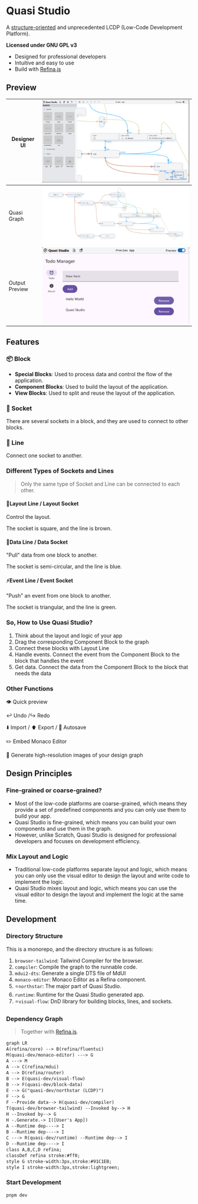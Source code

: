 # Quasi Studio

A [structure-oriented](https://github.com/Structure-oriented-Framework/SOF) and unprecedented LCDP (Low-Code Development Platform).

**Licensed under GNU GPL v3**

- Designed for professional developers
- Intuitive and easy to use
- Build with [Refina.js](https://refina.vercel.app)

## Preview

| Designer UI    | ![example-ui](./docs/media/example-ui.png)         |
| -------------- | -------------------------------------------------- |
| Quasi Graph    | ![example-graph](./docs/media/example-graph.png)   |
| Output Preview | ![example-output](./docs/media/example-output.png) |

## Features

### 📦 Block

- **Special Blocks**: Used to process data and control the flow of the application.
- **Component Blocks**: Used to build the layout of the application.
- **View Blocks**: Used to split and reuse the layout of the application.

### 🔌 Socket

There are several sockets in a block, and they are used to connect to other blocks.

### 🧵 Line

Connect one socket to another.

### Different Types of Sockets and Lines

> Only the same type of Socket and Line can be connected to each other.

#### 🌳Layout Line / Layout Socket

Control the layout.

The socket is square, and the line is brown.

#### 🧳Data Line / Data Socket

"Pull" data from one block to another.

The socket is semi-circular, and the line is blue.

#### ⚡Event Line / Event Socket

"Push" an event from one block to another.

The socket is triangular, and the line is green.

### So, How to Use Quasi Studio?

1. Think about the layout and logic of your app
2. Drag the corresponding Component Block to the graph
3. Connect these blocks with Layout Line
4. Handle events. Connect the event from the Component Block to the block that handles the event
5. Get data. Connect the data from the Component Block to the block that needs the data

### Other Functions

👁 Quick preview

↩️ Undo /↪️ Redo

⬇️ Import / ⬆️ Export / 🔄️ Autosave

✏️ Embed Monaco Editor

📸 Generate high-resolution images of your design graph

## Design Principles

### Fine-grained or coarse-grained?

- Most of the low-code platforms are coarse-grained, which means they provide a set of predefined components and you can only use them to build your app.
- Quasi Studio is fine-grained, which means you can build your own components and use them in the graph.
- However, unlike Scratch, Quasi Studio is designed for professional developers and focuses on development efficiency.

### Mix Layout and Logic

- Traditional low-code platforms separate layout and logic, which means you can only use the visual editor to design the layout and write code to implement the logic.
- Quasi Studio mixes layout and logic, which means you can use the visual editor to design the layout and implement the logic at the same time.

## Development

### Directory Structure

This is a monorepo, and the directory structure is as follows:

1. `browser-tailwind`: Tailwind Compiler for the browser.
2. `compiler`: Compile the graph to the runnable code.
3. `mdui2-dts`: Generate a single DTS file of MdUI
4. `monaco-editor`: Monaco Editor as a Refina component.
5. ⭐`northstar`: The major part of Quasi Studio.
6. `runtime`: Runtime for the Quasi Studio generated app.
7. ⭐`visual-flow`: DnD library for building blocks, lines, and sockets.

### Dependency Graph

> Together with [Refina.js](https://refina.vercel.app).

```mermaid
graph LR
A(refina/core) --> B(refina/fluentui)
M(quasi-dev/monaco-editor) ---> G
A ---> M
A --> C(refina/mdui)
A --> D(refina/router)
B --> E(quasi-dev/visual-flow)
B --> F(quasi-dev/block-data)
E --> G("quasi-dev/northstar (LCDP)")
F --> G
F --Provide data--> H(quasi-dev/compiler)
T(quasi-dev/browser-tailwind) --Invoked by--> H
H --Invoked by--> G
H -.Generate.-> I([User's App])
A --Runtime dep----> I
B --Runtime dep----> I
C ---> R(quasi-dev/runtime) --Runtime dep--> I
D --Runtime dep----> I
class A,B,C,D refina;
classDef refina stroke:#ff0;
style G stroke-width:3px,stroke:#91C1EB;
style I stroke-width:3px,stroke:lightgreen;
```

### Start Development

```bash
pnpm dev
```
